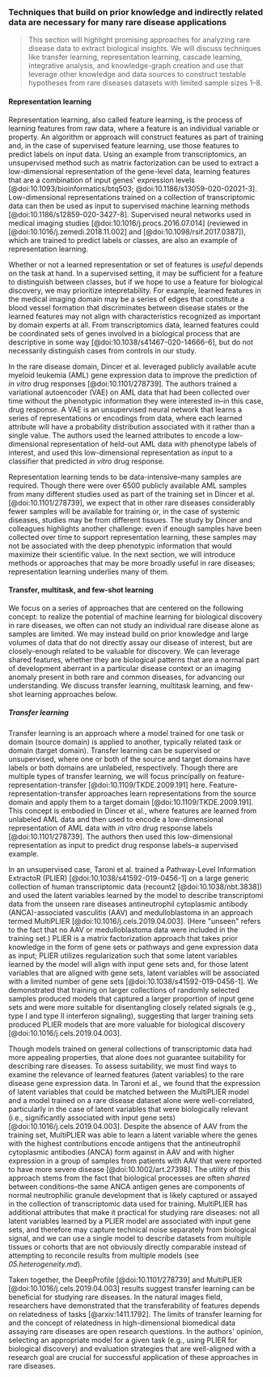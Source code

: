 ### Techniques that build on prior knowledge and indirectly related data are necessary for many rare disease applications

>This section will highlight promising approaches for analyzing rare disease data to extract biological insights. 
>We will discuss techniques like transfer learning, representation learning, cascade learning, integrative analysis, and knowledge-graph creation and use that leverage other knowledge and data sources to construct testable hypotheses from rare diseases datasets with limited sample sizes 1–8.

#### Representation learning

Representation learning, also called feature learning, is the process of learning features from raw data, where a feature is an individual variable or property.
An algorithm or approach will construct features as part of training and, in the case of supervised feature learning, use those features to predict labels on input data. 
Using an example from transcriptomics, an unsupervised method such as matrix factorization can be used to extract a low-dimensional representation of the gene-level data, learning features that are a combination of input genes' expression levels [@doi:10.1093/bioinformatics/btq503; @doi:10.1186/s13059-020-02021-3].
Low-dimensional representations trained on a collection of transcriptomic data can then be used as input to supervised machine learning methods [@doi:10.1186/s12859-020-3427-8]. 
Supervised neural networks used in medical imaging studies [@doi:10.1016/j.procs.2016.07.014] (reviewed in [@doi:10.1016/j.zemedi.2018.11.002] and [@doi:10.1098/rsif.2017.0387]), which are trained to predict labels or classes, are also an example of representation learning.

Whether or not a learned representation or set of features is _useful_ depends on the task at hand.
In a supervised setting, it may be sufficient for a feature to distinguish between classes, but if we hope to use a feature for biological discovery, we may prioritize intepretability.
For example, learned features in the medical imaging domain may be a series of edges that constitute a blood vessel formation that discriminates between disease states or the learned features may not align with characteristics recognized as important by domain experts at all.
From transcriptomics data, learned features could be coordinated sets of genes involved in a biological process that are descriptive in some way [@doi:10.1038/s41467-020-14666-6], but do not necessarily distinguish cases from controls in our study.

In the rare disease domain, Dincer et al. leveraged publicly available acute myeloid leukemia (AML) gene expression data to improve the prediction of _in vitro_ drug responses [@doi:10.1101/278739]. 
The authors trained a variational autoencoder (VAE) on AML data that had been collected over time without the phenotypic information they were interested in–in this case, drug response. 
A VAE is an unsupervised neural network that learns a series of representations or encodings from data, where each learned attribute will have a probability distribution associated with it rather than a single value.
The authors used the learned attributes to encode a low-dimensional representation of held-out AML data with phenotype labels of interest, and used this low-dimensional representation as input to a classifier that predicted _in vitro_ drug response.

Representation learning tends to be data-intensive–many samples are required.
Though there were over 6500 publicly available AML samples from many different studies used as part of the training set in Dincer et al. [@doi:10.1101/278739], we expect that in other rare diseases considerably fewer samples will be available for training or, in the case of systemic diseases, studies may be from different tissues.
The study by Dincer and colleagues highlights another challenge: even if enough samples have been collected over time to support representation learning, these samples may not be associated with the deep phenotypic information that would maximize their scientific value.
In the next section, we will introduce methods or approaches that may be more broadly useful in rare diseases; representation learning underlies many of them.

#### Transfer, multitask, and few-shot learning

We focus on a series of approaches that are centered on the following concept: to realize the potential of machine learning for biological discovery in rare diseases, we often can not study an individual rare disease alone as samples are limited.
We may instead build on prior knowledge and large volumes of data that do not directly assay our disease of interest, but are closely-enough related to be valuable for discovery.
We can leverage shared features, whether they are biological patterns that are a normal part of development aberrant in a particular disease context or an imaging anomaly present in both rare and common diseases, for advancing our understanding.
We discuss transfer learning, multitask learning, and few-shot learning approaches below. 

##### Transfer learning

Transfer learning is an approach where a model trained for one task or domain (source domain) is applied to another, typically related task or domain (target domain).
Transfer learning can be supervised or unsupervised, where one or both of the source and target domains have labels or both domains are unlabeled, respectively.
Though there are multiple types of transfer learning, we will focus principally on feature-representation-transfer [@doi:10.1109/TKDE.2009.191] here. 
Feature-representation-transfer approaches learn representations from the source domain and apply them to a target domain [@doi:10.1109/TKDE.2009.191].
This concept is embodied in Dincer et al., where features are learned from unlabeled AML data and then used to encode a low-dimensional representation of AML data with _in vitro_ drug response labels [@doi:10.1101/278739].
The authors then used this low-dimensional representation as input to predict drug response labels–a supervised example.

In an unsupervised case, Taroni et al. trained a Pathway-Level Information ExtractoR (PLIER) [@doi:10.1038/s41592-019-0456-1] on a large generic collection of human transcriptomic data (recount2 [@doi:10.1038/nbt.3838]) and used the latent variables learned by the model to describe transcriptomi data from the unseen rare diseases antineutrophil cytoplasmic antibody (ANCA)-associated vasculitis (AAV) and medulloblastoma in an approach termed MultiPLIER [@doi:10.1016/j.cels.2019.04.003].
(Here "unseen" refers to the fact that no AAV or medulloblastoma data were included in the training set.)
PLIER is a matrix factorization approach that takes prior knowledge in the form of gene sets or pathways and gene expression data as input; PLIER utilizes regularization such that some latent variables learned by the model will align with input gene sets and, for those latent variables that are aligned with gene sets, latent variables will be associated with a limited number of gene sets [@doi:10.1038/s41592-019-0456-1].
We demonstrated that training on larger collections of randomly selected samples produced models that captured a larger proportion of input gene sets and were more suitable for disentangling closely related signals (e.g., type I and type II interferon signaling), suggesting that larger training sets produced PLIER models that are more valuable for biological discovery [@doi:10.1016/j.cels.2019.04.003].

Though models trained on general collections of transcriptomic data had more appealing properties, that alone does not guarantee suitability for describing rare diseases.
To assess suitability, we must find ways to examine the relevance of learned features (latent variables) to the rare disease gene expression data.
In Taroni et al., we found that the expression of latent variables that could be matched between the MultiPLIER model and a model trained on a rare disease dataset alone were well-correlated, particularly in the case of latent variables that were biologically relevant (i.e., significantly associated with input gene sets) [@doi:10.1016/j.cels.2019.04.003].
Despite the absence of AAV from the training set, MultiPLIER was able to learn a latent variable where the genes with the highest contributions encode antigens that the antineutrophil cytoplasmic antibodies (ANCA) form against in AAV and with higher expression in a group of samples from patients with AAV that were reported to have more severe disease [@doi:10.1002/art.27398].
The utility of this approach stems from the fact that biological processes are often _shared_ between conditions–the same ANCA antigen genes are components of normal neutrophilic granule development that is likely captured or assayed in the collection of transcriptomic data used for training.
MultiPLIER has additional attributes that make it practical for studying rare diseases: not all latent variables learned by a PLIER model are associated with input gene sets, and therefore may capture technical noise separately from biological signal, and we can use a single model to describe datasets from multiple tissues or cohorts that are not obviously directly comparable instead of attempting to reconcile results from multiple models (see _05.heterogeneity.md_).

Taken together, the DeepProfile [@doi:10.1101/278739] and MultiPLIER [@doi:10.1016/j.cels.2019.04.003] results suggest transfer learning can be beneficial for studying rare diseases. 
In the natural images field, researchers have demonstrated that the transferability of features depends on relatedness of tasks [@arxiv:1411.1792].
The limits of transfer learning for and the concept of relatedness in high-dimensional biomedical data assaying rare diseases are open research questions.
In the authors' opinion, selecting an appropriate model for a given task (e.g., using PLIER for biological discovery) and evaluation strategies that are well-aligned with a research goal are crucial for successful application of these approaches in rare diseases.
